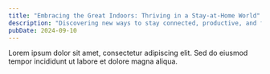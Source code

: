 ```yaml
---
title: "Embracing the Great Indoors: Thriving in a Stay-at-Home World"
description: "Discovering new ways to stay connected, productive, and fulfilled while spending more time at home."
pubDate: 2024-09-10
---
```


Lorem ipsum dolor sit amet, consectetur adipiscing elit. Sed do eiusmod tempor incididunt ut labore et dolore magna aliqua.
